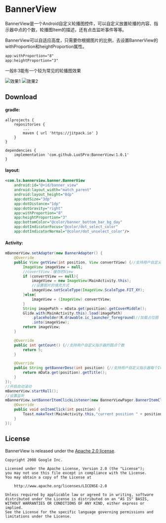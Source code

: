 # BannerView

BannerView是一个Android自定义轮播图控件，可以自定义放置轮播的内容、指示器中点的个数，轮播图Item的描述，还有点击监听事件等等。

BannerView可以自适应高度，只需要你根据图片的比例，去设置BannerView的withProportion和heightProportion属性。

```xml
app:withProportion="8"
app:heightProportion="3"
```

一般8:3能有一个较为常见的轮播图效果

![效果1](https://user-images.githubusercontent.com/52788705/98061473-e74d8400-1e86-11eb-96f1-04099edb6970.gif)
![效果2](https://user-images.githubusercontent.com/52788705/98061451-def54900-1e86-11eb-8d9f-f19b61abd745.gif)

## Download

#### gradle:

```
allprojects {
	repositories {
		...
		maven { url 'https://jitpack.io' }
	}
}
```

```
dependencies {
	implementation 'com.github.LuoSPro:BannerView:1.0.1'
}
```

#### layout:

```xml
<com.ls.bannerview.banner.BannerView
    android:id="@+id/banner_view"
    android:layout_width="match_parent"
    android:layout_height="0dp"
    app:dotSize="3dp"
    app:dotDistance="1dp"
    app:dotGravity="right"
    app:withProportion="8"
    app:heightProportion="3"
    app:bottomColor="@color/banner_bottom_bar_bg_day"
    app:dotIndicatorFocus="@color/dot_select_color"
    app:dotIndicatorNormal="@color/dot_unselect_color"/>
```

#### Activity:

```java
mBannerView.setAdapter(new BannerAdapter() {
    @Override
    public View getView(int position, View convertView) {//支持用户自定义轮播的View
        ImageView imageView = null;
        //covertView：缓存的View
        if (convertView == null){
            imageView = new ImageView(MainActivity.this);
            //设置图片的填充方式
            imageView.setScaleType(ImageView.ScaleType.FIT_XY);
        }else{
            imageView = (ImageView) convertView;
        }
        String imagePath = mData.get(position).getCoverMiddle();
        Glide.with(MainActivity.this).load(imagePath)
            .placeholder(R.drawable.ic_launcher_foreground)//加载占位图（默认图片）
            .into(imageView);
        return imageView;
    }

    @Override
    public int getCount() {//支持用户自定义指示器的圆点个数
        return 5;
    }

    @Override
    public String getBannerDesc(int position) {//支持用户自定义指示器每个ItemView的描述
        return mData.get(position).getTitle();
    }
});
//开启自动滚动
mBannerView.startRoll();
//设置监听
mBannerView.setBannerItemClickListener(new BannerViewPager.BannerItemClickListener() {
    @Override
    public void onItemClick(int position) {
        Toast.makeText(MainActivity.this,"current position " + position,Toast.LENGTH_SHORT).show();
    }
});
```



## License

BannerView is released under the [Apache 2.0 license](https://github.com/google/gson/blob/master/LICENSE).

```
Copyright 2008 Google Inc.

Licensed under the Apache License, Version 2.0 (the "License");
you may not use this file except in compliance with the License.
You may obtain a copy of the License at

    http://www.apache.org/licenses/LICENSE-2.0

Unless required by applicable law or agreed to in writing, software
distributed under the License is distributed on an "AS IS" BASIS,
WITHOUT WARRANTIES OR CONDITIONS OF ANY KIND, either express or implied.
See the License for the specific language governing permissions and
limitations under the License.
```

